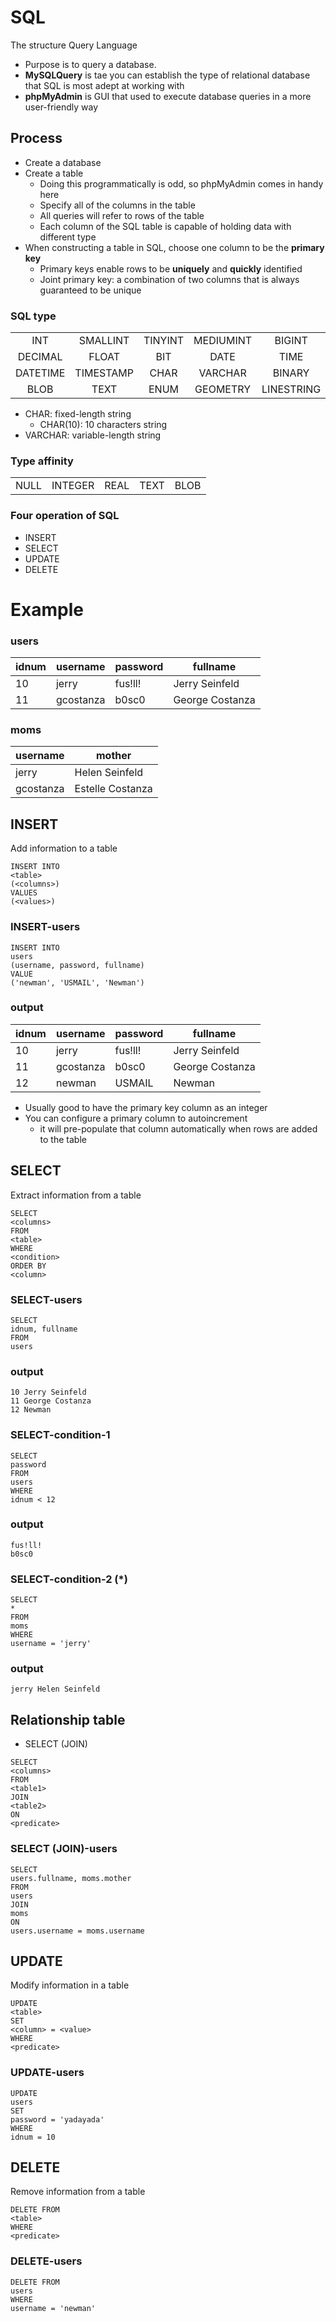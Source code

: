 # SQL
The structure Query Language
- Purpose is to query a database.
- **MySQLQuery** is tae you can establish the type of relational database that SQL is most adept at working with
- **phpMyAdmin** is GUI that used to execute database queries in a more user-friendly way

## Process
- Create a database
- Create a table
  - Doing this programmatically is odd, so phpMyAdmin comes in handy here
  - Specify all of the columns in the table
  - All queries will refer to rows of the table
  - Each column of the SQL table is capable of holding data with different type
- When constructing a table in SQL, choose one column to be the **primary key**
  - Primary keys enable rows to be **uniquely** and **quickly** identified
  - Joint primary key: a combination of two columns that is always guaranteed to be unique

### SQL type

|         	|   	        |          	|           	|           	|
|:--------:	|:---------:	|:-------:	|:---------:	|:----------:	|
|    INT   	|  SMALLINT 	| TINYINT 	| MEDIUMINT 	|   BIGINT   	|
|  DECIMAL 	|   FLOAT   	|   BIT   	|    DATE   	|    TIME    	|
| DATETIME 	| TIMESTAMP 	|   CHAR  	|  VARCHAR  	|   BINARY   	|
|   BLOB   	|    TEXT   	|   ENUM  	|  GEOMETRY 	| LINESTRING 	|

- CHAR: fixed-length string
  - CHAR(10): 10 characters string
- VARCHAR: variable-length string

### Type affinity

|     	|         	|      	|     	|     	|
|:----:	|:-------:	|:----:	|:----:	|:----:	|
| NULL 	| INTEGER 	| REAL 	| TEXT 	| BLOB 	|

### Four operation of SQL
- INSERT
- SELECT
- UPDATE
- DELETE

# Example
### users
| idnum 	| username  	| password 	| fullname        	|
|-------	|-----------	|----------	|-----------------	|
| 10    	| jerry     	| fus!ll!  	| Jerry Seinfeld  	|
| 11    	| gcostanza 	| b0sc0    	| George Costanza 	|

### moms
| username  	| mother           	|
|-----------	|------------------	|
| jerry     	| Helen Seinfeld   	|
| gcostanza 	| Estelle Costanza 	|

## INSERT
Add information to a table
```
INSERT INTO
<table>
(<columns>)
VALUES
(<values>)
```

### INSERT-users
```
INSERT INTO
users
(username, password, fullname)
VALUE
('newman', 'USMAIL', 'Newman')
```
### output

| idnum 	| username  	| password 	| fullname        	|
|-------	|-----------	|----------	|-----------------	|
| 10    	| jerry     	| fus!ll!  	| Jerry Seinfeld  	|
| 11    	| gcostanza 	| b0sc0    	| George Costanza 	|
| 12    	| newman    	| USMAIL   	| Newman          	|

- Usually good to have the primary key column as an integer
- You can configure a primary column to autoincrement
  - it will pre-populate that column automatically when rows are added to the table

## SELECT
Extract information from a table
```
SELECT
<columns>
FROM
<table>
WHERE
<condition>
ORDER BY
<column>
```

### SELECT-users
```
SELECT
idnum, fullname
FROM
users
```
### output
```
10 Jerry Seinfeld
11 George Costanza
12 Newman
```

### SELECT-condition-1
```
SELECT
password
FROM
users
WHERE
idnum < 12
```
### output
```
fus!ll!
b0sc0
```

### SELECT-condition-2 (*)
```
SELECT
*
FROM
moms
WHERE
username = 'jerry'
```

### output
```
jerry Helen Seinfeld
```

## Relationship table
- SELECT (JOIN)
```
SELECT
<columns>
FROM
<table1>
JOIN
<table2>
ON
<predicate>
```
### SELECT (JOIN)-users
```
SELECT
users.fullname, moms.mother
FROM
users
JOIN
moms
ON
users.username = moms.username
```

## UPDATE
Modify information in a table
```
UPDATE
<table>
SET
<column> = <value>
WHERE
<predicate>
```

### UPDATE-users
```
UPDATE
users
SET
password = 'yadayada'
WHERE
idnum = 10
```

## DELETE
Remove information from a table
```
DELETE FROM
<table>
WHERE
<predicate>
```

### DELETE-users
```
DELETE FROM
users
WHERE
username = 'newman'
```
